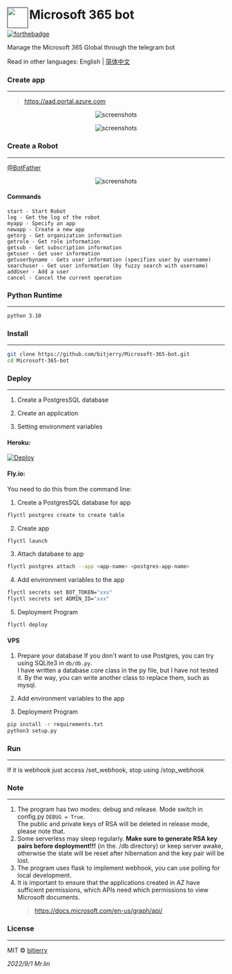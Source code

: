 # <a href=""><img src="https://cdn.jsdelivr.net/gh/bitjerry/Microsoft-365-bot@main/img/4.ico" align="left" height="48" width="48" ></a> Microsoft 365 bot


[![forthebadge](https://forthebadge.com/images/badges/made-with-python.svg)](https://forthebadge.com)

Manage the Microsoft 365 Global through the telegram bot

Read in other languages: English | [简体中文](/README.zh-CN.md)

### Create app

---
>https://aad.portal.azure.com

<p align="center"><img src="https://cdn.jsdelivr.net/gh/bitjerry/Microsoft-365-bot@main/img/1.png" alt="screenshots"></p>
<p align="center"><img src="https://cdn.jsdelivr.net/gh/bitjerry/Microsoft-365-bot@main/img/2.png" alt="screenshots"></p>

### Create a Robot

---
<a href="https://t.me/BotFather">@BotFather</a> 

<p align="center"><img src="https://cdn.jsdelivr.net/gh/bitjerry/Microsoft-365-bot@main/img/3.png" alt="screenshots"></p>
 
#### Commands
```
start - Start Robot
log - Get the log of the robot
myapp - Specify an app
newapp - Create a new app
getorg - Get organization information
getrole - Get role information
getsub - Get subscription information
getuser - Get user information
getuserbyname - Gets user information (specifies user by username)
searchuser - Get user information (by fuzzy search with username)
addUser - Add a user
cancel - Cancel the current operation
```


### Python Runtime

---
```bash
python 3.10
```

### Install

---
```bash
git clone https://github.com/bitjerry/Microsoft-365-bot.git
cd Microsoft-365-bot
```

### Deploy

---

1. Create a PostgresSQL database

2. Create an application

3. Setting environment variables

#### Heroku: 


[![Deploy](https://www.herokucdn.com/deploy/button.svg)](https://heroku.com/deploy)

#### Fly.io: 
You need to do this from the command line:

1. Create a PostgresSQL database for app
```bash
flyctl postgres create to create table
```
2. Create app
```bash
flyctl launch
```
3. Attach database to app
```bash
flyctl postgres attach --app <app-name> <postgres-app-name>
```
4. Add environment variables to the app
```bash
flyctl secrets set BOT_TOKEN="xxx"
flyctl secrets set ADMIN_ID="xxx"
```
5. Deployment Program
```bash
flyctl deploy
```

#### VPS

1. Prepare your database
If you don't want to use Postgres, you can try using SQLite3 in `db/db.py`.  
I have written a database core class in the py file, but I have not tested it.
By the way, you can write another class to replace them, such as mysql.

2. Add environment variables to the app
3. Deployment Program
```bash
pip install -r requirements.txt
python3 setup.py
```

### Run

---
If it is webhook just access /set_webhook, stop using /stop_webhook

### Note

---
1. The program has two modes: debug and release. Mode switch in config.py `DEBUG = True`.  
   The public and private keys of RSA will be deleted in release mode, please note that.  
2. Some serverless may sleep regularly. **Make sure to generate RSA key pairs before deployment!!!** (in the. /db directory) 
   or keep server awake, otherwise the state will be reset after hibernation and the key pair will be lost.
3. The program uses flask to implement webhook, you can use polling for local development.
4. It is important to ensure that the applications created in AZ have sufficient permissions, which APIs need which permissions to view Microsoft documents.
   >https://docs.microsoft.com/en-us/graph/api/
   
### License

---
MIT © [bitjerry](/LICENSE)
  
*2022/9/1*
*Mr.lin*
